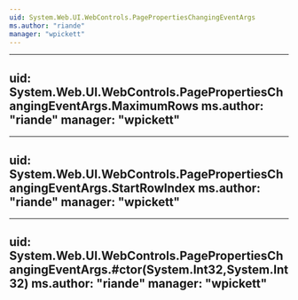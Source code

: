 ```yaml
---
uid: System.Web.UI.WebControls.PagePropertiesChangingEventArgs
ms.author: "riande"
manager: "wpickett"
---
```


---
uid: System.Web.UI.WebControls.PagePropertiesChangingEventArgs.MaximumRows
ms.author: "riande"
manager: "wpickett"
---

---
uid: System.Web.UI.WebControls.PagePropertiesChangingEventArgs.StartRowIndex
ms.author: "riande"
manager: "wpickett"
---

---
uid: System.Web.UI.WebControls.PagePropertiesChangingEventArgs.#ctor(System.Int32,System.Int32)
ms.author: "riande"
manager: "wpickett"
---
